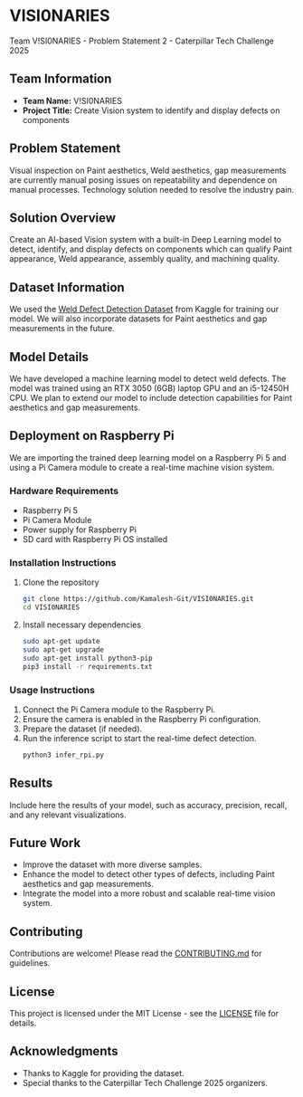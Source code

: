 # VISI0NARIES
Team V!SI0NARIES - Problem Statement 2 - Caterpillar Tech Challenge 2025

## Team Information
- **Team Name:** V!SI0NARIES
- **Project Title:** Create Vision system to identify and display defects on components

## Problem Statement
Visual inspection on Paint aesthetics, Weld aesthetics, gap measurements are currently manual posing issues on repeatability and dependence on manual processes. Technology solution needed to resolve the industry pain.

## Solution Overview
Create an AI-based Vision system with a built-in Deep Learning model to detect, identify, and display defects on components which can qualify Paint appearance, Weld appearance, assembly quality, and machining quality.

## Dataset Information
We used the [Weld Defect Detection Dataset](https://www.kaggle.com/datasets/sukmaadhiwijaya/weld-defect-detection-dataset) from Kaggle for training our model. We will also incorporate datasets for Paint aesthetics and gap measurements in the future.

## Model Details
We have developed a machine learning model to detect weld defects. The model was trained using an RTX 3050 (6GB) laptop GPU and an i5-12450H CPU. We plan to extend our model to include detection capabilities for Paint aesthetics and gap measurements.

## Deployment on Raspberry Pi
We are importing the trained deep learning model on a Raspberry Pi 5 and using a Pi Camera module to create a real-time machine vision system.

### Hardware Requirements
- Raspberry Pi 5
- Pi Camera Module
- Power supply for Raspberry Pi
- SD card with Raspberry Pi OS installed

### Installation Instructions
1. Clone the repository
    ```bash
    git clone https://github.com/Kamalesh-Git/VISI0NARIES.git
    cd VISI0NARIES
    ```
2. Install necessary dependencies
    ```bash
    sudo apt-get update
    sudo apt-get upgrade
    sudo apt-get install python3-pip
    pip3 install -r requirements.txt
    ```

### Usage Instructions
1. Connect the Pi Camera module to the Raspberry Pi.
2. Ensure the camera is enabled in the Raspberry Pi configuration.
3. Prepare the dataset (if needed).
4. Run the inference script to start the real-time defect detection.
    ```bash
    python3 infer_rpi.py
    ```

## Results
Include here the results of your model, such as accuracy, precision, recall, and any relevant visualizations.

## Future Work
- Improve the dataset with more diverse samples.
- Enhance the model to detect other types of defects, including Paint aesthetics and gap measurements.
- Integrate the model into a more robust and scalable real-time vision system.

## Contributing
Contributions are welcome! Please read the [CONTRIBUTING.md](CONTRIBUTING.md) for guidelines.

## License
This project is licensed under the MIT License - see the [LICENSE](LICENSE) file for details.

## Acknowledgments
- Thanks to Kaggle for providing the dataset.
- Special thanks to the Caterpillar Tech Challenge 2025 organizers.
